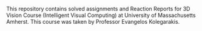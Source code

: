 This repository contains solved assignments and Reaction Reports for 3D Vision Course (Intelligent Visual Computing) at University of Massachusetts Amherst. This course was taken by Professor Evangelos Kolegarakis.
